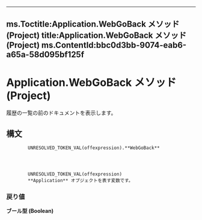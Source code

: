 

---
ms.Toctitle:Application.WebGoBack メソッド (Project)
title:Application.WebGoBack メソッド (Project)
ms.ContentId:bbc0d3bb-9074-eab6-a65a-58d095bf125f
---
# Application.WebGoBack メソッド (Project)




履歴の一覧の前のドキュメントを表示します。

## 構文

            UNRESOLVED_TOKEN_VAL(offexpression).**WebGoBack**




            UNRESOLVED_TOKEN_VAL(offexpression)
            **Application** オブジェクトを表す変数です。

### 戻り値
**ブール型 (Boolean)**






